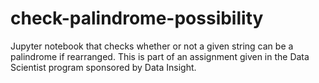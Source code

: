 # check-palindrome-possibility
Jupyter notebook that checks whether or not a given string can be a palindrome if rearranged.
This is part of an assignment given in the Data Scientist program sponsored by Data Insight.
